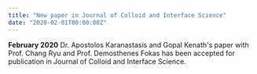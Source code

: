 ```yaml
---
title: "New paper in Journal of Colloid and Interface Science"
date: "2020-02-01T00:00:00Z"
---
```

**February 2020** Dr. Apostolos Karanastasis and Gopal Kenath's paper with Prof. Chang Ryu and Prof. Demosthenes Fokas has been accepted for publication in Journal of Colloid and Interface Science. 